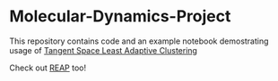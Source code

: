 # Molecular-Dynamics-Project

This repository contains code and an example notebook demostrating usage of [Tangent Space Least Adaptive Clustering](https://openreview.net/forum?id=00thAjcutwh)

Check out [REAP](https://github.com/ShuklaGroup/REAP-ReinforcementLearningBasedAdaptiveSampling) too!
